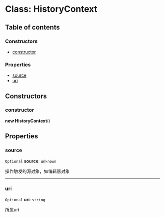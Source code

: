 # Class: HistoryContext

## Table of contents

### Constructors

* [constructor](/en/auto-docs/history/classes/HistoryContext.md#constructor)

### Properties

* [source](/en/auto-docs/history/classes/HistoryContext.md#source)
* [uri](/en/auto-docs/history/classes/HistoryContext.md#uri)

## Constructors

### constructor

**new HistoryContext**()

## Properties

### source

`Optional` **source**: `unknown`

操作触发的源对象，如编辑器对象

***

### uri

`Optional` **uri**: `string`

所属uri

